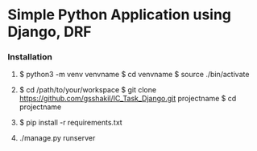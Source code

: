 <h1>Simple Python Application using Django, DRF</h1>

<h3>Installation</h3>

1. $ python3 -m venv venvname
   $ cd venvname
   $ source ./bin/activate

2. $ cd /path/to/your/workspace
   $ git clone https://github.com/gsshakil/IC_Task_Django.git projectname
   $ cd projectname
   
3. $ pip install -r requirements.txt

4. ./manage.py runserver
